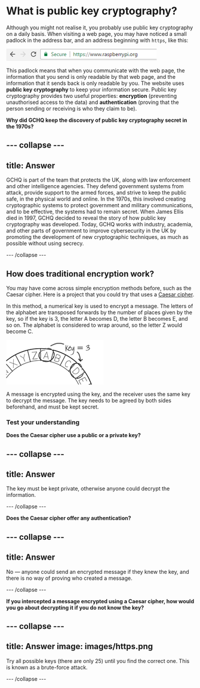 # What is public key cryptography?

Although you might not realise it, you probably use public key cryptography on a daily basis. When visiting a web page, you may have noticed a small padlock in the address bar, and an address beginning with `https`, like this:

  ![HTTPS webpage](images/https.png)

This padlock means that when you communicate with the web page, the information that you send is only readable by that web page, and the information that it sends back is only readable by you. The website uses **public key cryptography** to keep your information secure. Public key cryptography provides two useful properties: __encryption__ (preventing unauthorised access to the data) and __authentication__ (proving that the person sending or receiving is who they claim to be).

**Why did GCHQ keep the discovery of public key cryptography secret in the 1970s?**

--- collapse ---
---
title: Answer
---

GCHQ is part of the team that protects the UK, along with law enforcement and other intelligence agencies. They defend government systems from attack, provide support to the armed forces, and strive to keep the public safe, in the physical world and online. In the 1970s, this involved creating cryptographic systems to protect government and military communications, and to be effective, the systems had to remain secret. When James Ellis died in 1997, GCHQ decided to reveal the story of how public key cryptography was developed. Today, GCHQ works with industry, academia, and other parts of government to improve cybersecurity in the UK by promoting the development of new cryptographic techniques, as much as possible without using secrecy.

--- /collapse ---

## How does traditional encryption work?

You may have come across simple encryption methods before, such as the Caesar cipher. Here is a project that you could try that uses a [Caesar cipher](https://projects.raspberrypi.org/en/projects/secret-messages).

In this method, a numerical key is used to encrypt a message. The letters of the alphabet are transposed forwards by the number of places given by the key, so if the key is 3, the letter A becomes D, the letter B becomes E, and so on. The alphabet is considered to wrap around, so the letter Z would become C.

  ![Caesar cipher example](images/messages-wheel-eg.png)

A message is encrypted using the key, and the receiver uses the same key to decrypt the message. The key needs to be agreed by both sides beforehand, and must be kept secret.

### Test your understanding

**Does the Caesar cipher use a public or a private key?**

--- collapse ---
---
title: Answer
---

The key must be kept private, otherwise anyone could decrypt the information.

--- /collapse ---

**Does the Caesar cipher offer any authentication?**

--- collapse ---
---
title: Answer
---

No — anyone could send an encrypted message if they knew the key, and there is no way of proving who created a message.

--- /collapse ---

**If you intercepted a message encrypted using a Caesar cipher, how would you go about decrypting it if you do not know the key?**

--- collapse ---
---
title: Answer
image: images/https.png
---

Try all possible keys (there are only 25) until you find the correct one. This is known as a brute-force attack.

--- /collapse ---

